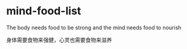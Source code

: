 # mind-food-list

The body needs food to be strong and the mind needs food to nourish

身体需要食物来强健，心灵也需要食物来滋养
